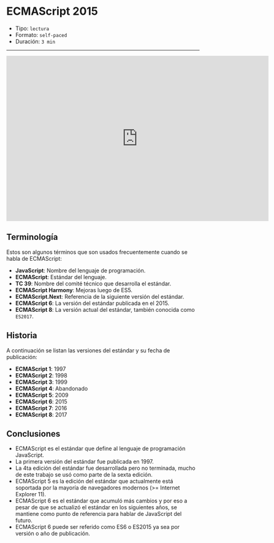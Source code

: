 # ECMAScript 2015

* Tipo: `lectura`
* Formato: `self-paced`
* Duración: `3 min`

***

<iframe src="https://goo.gl/DNc73K" frameborder="0" width="684" height="430"
allowfullscreen="true" mozallowfullscreen="true" webkitallowfullscreen="true">
</iframe>

## Terminología

Estos son algunos términos que son usados frecuentemente cuando se habla de
ECMAScript:

* **JavaScript**: Nombre del lenguaje de programación.
* **ECMAScript**: Estándar del lenguaje.
* **TC 39**: Nombre del comité técnico que desarrolla el estándar.
* **ECMAScript Harmony**: Mejoras luego de ES5.
* **ECMAScript.Next**: Referencia de la siguiente versión del estándar.
* **ECMAScript 6**: La versión del estándar publicada en el 2015.
* **ECMAScript 8**: La versión actual del estándar, también conocida como
  `ES2017`.

## Historia

A continuación se listan las versiones del estándar y su fecha de publicación:

* **ECMAScript 1**: 1997
* **ECMAScript 2**: 1998
* **ECMAScript 3**: 1999
* **ECMAScript 4**: Abandonado
* **ECMAScript 5**: 2009
* **ECMAScript 6**: 2015
* **ECMAScript 7**: 2016
* **ECMAScript 8**: 2017

## Conclusiones

* ECMAScript es el estándar que define al lenguaje de programación JavaScript.
* La primera versión del estándar fue publicada en 1997.
* La 4ta edición del estándar fue desarrollada pero no terminada, mucho de este
  trabajo se usó como parte de la sexta edición.
* ECMAScript 5 es la edición del estándar que actualmente está soportada por la
  mayoría de navegadores modernos (>= Internet Explorer 11).
* ECMAScript 6 es el estándar que acumuló más cambios y por eso a pesar de que
  se actualizó el estándar en los siguientes años, se mantiene como punto de
  referencia para hablar de JavaScript del futuro.
* ECMAScript 6 puede ser referido como ES6 o ES2015 ya sea por versión o año de
  publicación.
